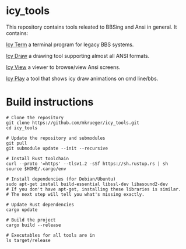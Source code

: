# icy_tools

This repository contains tools releated to BBSing and Ansi in general. It contains:

[Icy Term](https://github.com/mkrueger/icy_tools/blob/master/crates/icy_term/README.md)
a terminal program for legacy BBS systems.

[Icy Draw](https://github.com/mkrueger/icy_tools/blob/master/crates/icy_draw/README.md)
a drawing tool supporting almost all ANSI formats.

[Icy View](https://github.com/mkrueger/icy_tools/blob/master/crates/icy_view/README.md)
a viewer to browse/view Ansi screens.

[Icy Play](https://github.com/mkrueger/icy_tools/blob/master/crates/icy_play/README.md)
a tool that shows icy draw animations on cmd line/bbs.

# Build instructions

```
# Clone the repository  
git clone https://github.com/mkrueger/icy_tools.git  
cd icy_tools  

# Update the repository and submodules  
git pull  
git submodule update --init --recursive  

# Install Rust toolchain  
curl --proto '=https' --tlsv1.2 -sSf https://sh.rustup.rs | sh  
source $HOME/.cargo/env  

# Install dependencies (for Debian/Ubuntu)  
sudo apt-get install build-essential libssl-dev libasound2-dev
# If you don't have apt-get, installing these libraries is similar.  
# The next step will tell you what's missing exactly.  

# Update Rust dependencies  
cargo update  

# Build the project  
cargo build --release  

# Executables for all tools are in  
ls target/release  
```